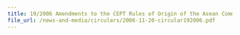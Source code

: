 ```yaml
---
title: 19/2006 Amendments to the CEPT Rules of Origin of the Asean Common Effective Preferential Tariff (CEPT) scheme for the ASEAN Free Trade Area (AFTA)
file_url: /news-and-media/circulars/2006-11-20-circular192006.pdf
---
```

